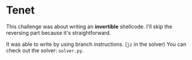 # Tenet

This challenge was about writing an **invertible** shellcode.
I'll skip the reversing part because it's straightforward.

It was able to write by using branch instructions. (`jz` in the solver)
You can check out the solver: `solver.py`.